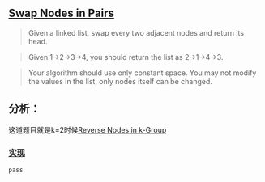 ## [Swap Nodes in Pairs](https://leetcode.com/problems/swap-nodes-in-pairs/#/description)

>Given a linked list, swap every two adjacent nodes and return its head.

>Given 1->2->3->4, you should return the list as 2->1->4->3.

>Your algorithm should use only constant space. You may not modify the values in the list, only nodes itself can be changed.

## 分析：

这道题目就是k=2时候[Reverse Nodes in k-Group](./reserse_nodes_in_kgroup.md)

### [实现](../sourcecode/SwapNodesinPair.py)
```
pass
```
